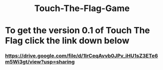 <h1 align='center'>Touch-The-Flag-Game</h1>


# To get the version 0.1 of Touch The Flag click the link down below 
### https://drive.google.com/file/d/1lrCeqAvvb0JPv_iHU1sZ3ETe6m5Wi3gt/view?usp=sharing
